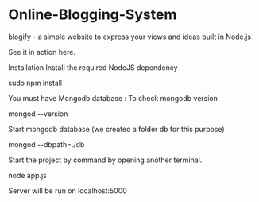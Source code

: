 # Online-Blogging-System
blogify -  a simple website to express your views and ideas built in Node.js

See it in action here.

Installation
Install the required NodeJS dependency

sudo npm install

You must have Mongodb database   :
To check mongodb version 

mongod --version

Start mongodb database (we created a folder db for this purpose)

mongod --dbpath=./db

Start the project by command by opening another terminal.


node app.js

Server will be run on localhost:5000


